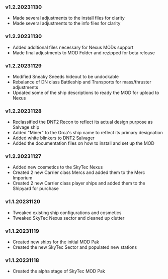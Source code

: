 ### v1.2.20231130
- Made several adjustments to the install files for clarity
- Made several adjustments to the info files for clarity

### v1.2.20231130
- Added additional files necessary for Nexus MODs support
- Made final adjustments to MOD Folder and rezipped for beta release
### v1.2.20231129
- Modified Sneaky Sneeds hideout to be undockable
- Rebalance of DN class Battleship and Transports for mass/thruster adjustments
- Updated some of the ship descriptions to ready the MOD for upload to Nexus

### v1.2.20231128
- Reclassified the DNT2 Recon to reflect its actual design purpose as Salvage ship
- Added "Miner" to the Orca's ship name to reflect its primary designation
- Added white blinkers to DNT2 Salvager
- Added the documentation files on how to install and set up the MOD

### v1.2.20231127
- Added new cosmetics to the SkyTec Nexus
- Created 2 new Carrier class Mercs and added them to the Merc Imporium
- Created 2 new Carrier class player ships and added them to the Shipyard for purchase

### v1.1.20231120
- Tweaked existing ship configurations and cosmetics
- Tweaked SkyTec Nexus sector and cleaned up clutter

### v1.1.20231119
- Created new ships for the initial MOD Pak
- Created the new SkyTec Sector and populated new stations

### v1.1.20231118
- Created the alpha stage of SkyTec MOD Pak